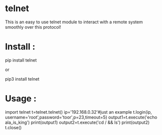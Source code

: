 # telnet
This is an easy to use telnet module to interact with a remote system smoothly over this protocol!

# Install :

pip install telnet

or

pip3 install telnet

# Usage :

import telnet
t=telnet.telnet()
ip='192.168.0.32'#just an example
t.login(ip, username='root',password='toor',p=23,timeout=5)
output1=t.execute('echo ala_is_king')
print(output1)
output2=t.execute('cd / && ls')
print(output2)
t.close()
